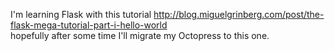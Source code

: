 I'm learning Flask with this tutorial http://blog.miguelgrinberg.com/post/the-flask-mega-tutorial-part-i-hello-world   
hopefully after some time I'll migrate my Octopress to this one.
